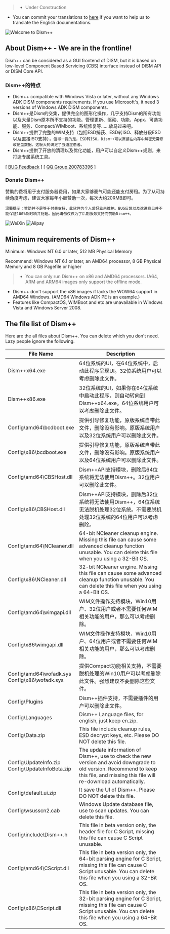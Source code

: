 >* Under Construction
* You can commit your translations to [here](https://github.com/Chuyu-Team/Dism-Multi-language/tree/master/www.chuyu.me/en) if you want to help us to translate the English documentations.

![Welcome to Dism++](../images/logo.png "Welcome to Dism++")  

## About Dism++ -  **We are in the frontline!**

Dism++ can be considered as a GUI frontend of DISM, but it is based on low-level Component Based Servicing (CBS) interface instead of DISM API or DISM Core API.


### Dism++的特点
* Dism++ compatible with Windows Vista or later, without any Windows ADK DISM components requirements. If you use Microsoft's, it need 3 versions of Windows ADK DISM components.
* Dism++是Dism的交集，提供完全的图形化操作，几乎支持Dism的所有功能以及大量Dism原本所不支持的功能。管理更新、驱动、功能、Appx、可选功能、服务、Compact/WIMboot、系统修复等……放马过来吧。
* Dism++提供了完整的WIM支持（包括ESD捕获、ESD转ISO、释放分段ESD以及直接ISO支持），`值得一提的是，ESD转ISO，Dism++可以直接在内存中解密无需修改硬盘数据。这极大的满足了强迫症患者。`
* Dism++提供了开放的清理以及优化功能，用户可以自定义Dism++规则，来打造专属系统工具。

[ [BUG Feedback](https://github.com/Chuyu-Team/Dism-Multi-language/issues) ]
[ [QQ Group 200783396](http://shang.qq.com/wpa/qunwpa?idkey=07a04c095aee1e31f54b82ba98499a5b49aa10185f975946243ba68e0134a34e) ]

### Donate Dism++
赞助的费将用于支付服务器费用，如果大家够豪气可能还能支付房租。为了从可持续角度考虑，建议大家每年小额赞助一次，每次大约20RMB即可。

`温馨提示：赞助并不是等于付费支持，此软件为个人爱好业余维护。BUG反馈以及改进意见并不能保证100%及时响并处理。因此请勿仅仅为了后期服务支持而赞助Dism++。`

![WeiXin](../images/weixin.png)  ![Alipay](../images/1487498940074.jpg)

## Minimum requirements of Dism++

Minimum: Windows NT 6.0 or later, 512 MB Physical Memory

Recommend: Windows NT 6.1 or later, an AMD64 processor, 8 GB Physical Memory and 8 GB Pagefile or higher

>* You can only run Dism++ on x86 and AMD64 processors. IA64, ARM and ARM64 images only support the offline mode.
* Dism++ don't support the x86 images if lacks the WOW64 support in AMD64 Windows. (AMD64 Windows ADK PE is an example.) 
* Features like CompactOS, WIMBoot and etc are unavailable in Windows Vista and Windows Server 2008.

## The file list of Dism++

Here are the all files about Dism++. You can delete which you don't need. Lazy people ignore the following. 

| File Name | Description
| -------- | -------
|Dism++x64.exe|64位系统的UI，在64位系统中，启动此程序呈现UI。32位系统用户可以考虑删除此文件。
|Dism++x86.exe|32位系统的UI，如果你在64位系统中启动此程序，则自动转向到Dism++x64.exe。64位系统用户可以考虑删除此文件。
|Config\amd64\bcdboot.exe|提供引导修复功能，原版系统自带此文件，删除没有影响。原版系统用户以及32位系统用户可以删除此文件。
|Config\x86\bcdboot.exe|提供引导修复功能，原版系统自带此文件，删除没有影响。原版系统用户以及64位系统用户可以删除此文件。
|Config\amd64\CBSHost.dll|Dism++API支持模块，删除后64位系统将无法使用Dism++。32位用户可以删除此文件。
|Config\x86\CBSHost.dll|Dism++API支持模块，删除后32位系统将无法使用Dism++，64位系统无法脱机处理32位系统。不需要脱机处理32位系统的64位用户可以考虑删除。
|Config\amd64\NCleaner.dll|64-bit NCleaner cleanup engine.  Missing this file can cause some advanced cleanup function unusable.  You can delete this file when you using a 32-Bit OS.
|Config\x86\NCleaner.dll|32-bit NCleaner engine. Missing this file can cause some advanced cleanup function unusable.  You can delete this file when you using a 64-Bit OS.
|Config\amd64\wimgapi.dll|WIM文件操作支持模块，Win10用户、32位用户或者不需要任何WIM相关功能的用户，那么可以考虑删除。
|Config\x86\wimgapi.dll|WIM文件操作支持模块，Win10用户、64位用户或者不需要任何WIM相关功能的用户，那么可以考虑删除。
|Config\amd64\wofadk.sys<br>Config\x86\wofadk.sys|提供Compact功能相关支持，不需要脱机处理的Win10用户可以考虑删除此文件。强烈建议不要删除这些文件。
|Config\Plugins|Dism++插件支持，不需要插件的用户可以删除此文件。
|Config\Languages|Dism++ Language files,  for english, just keep en.zip.
|Config\Data.zip|This file include cleanup rules, ESD decrypt keys, etc.  Please DO NOT delete this file.
|Config\UpdateInfo.zip<br>Config\UpdateInfoBeta.zip|The update information of Dism++, use to check the new version and avoid downgrade to old version. Recommend to keep this file, and missing this file will re-download automatically.
|Config\default.ui.zip|It save the UI of Dism++.  Please DO NOT delete this file.
|Config\wsusscn2.cab|Windows Update database file, use to scan updates.  You can delete this file.
|Config\include\Dism++.h|This file in beta version only, the header file for C Script, missing this file can cause C Script unusable. 
|Config\amd64\CScript.dll|This file in beta version only, the 64-bit parsing engine for C Script, missing this file can cause C Script unusable.  You can delete this file when you using a 32-Bit OS.
|Config\x86\CScript.dll|This file in beta version only, the 32-bit parsing engine for C Script, missing this file can cause C Script unusable.  You can delete this file when you using a 64-Bit OS.
